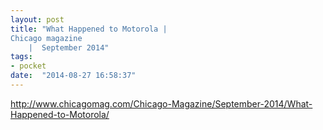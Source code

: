 ```yaml
---
layout: post
title: "What Happened to Motorola |
Chicago magazine
    |  September 2014"
tags:
- pocket
date:  "2014-08-27 16:58:37"
---
```


http://www.chicagomag.com/Chicago-Magazine/September-2014/What-Happened-to-Motorola/

